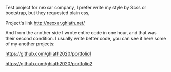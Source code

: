 Test project for nexxar company, I prefer write my style by Scss or bootstrap, but they requested plain css, 

Project's link
http://nexxar.ghiath.net/

And from the another side I wrote entire code in one hour, and that was their second condition. 
I usually write better code, you can see it here some of my another projects: 

https://github.com/ghiath2020/portfolio1

https://github.com/ghiath2020/portfolio2

